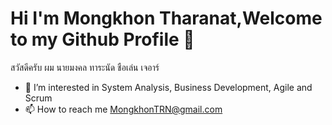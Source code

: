 # Hi I'm Mongkhon Tharanat,Welcome to my Github Profile 👋
สวัสดีครับ ผม นายมงคล ทาระนัด ชือเล่น เจอาร์ 
- 👀 I’m interested in System Analysis, Business Development, Agile and Scrum
- 📫 How to reach me MongkhonTRN@gmail.com

